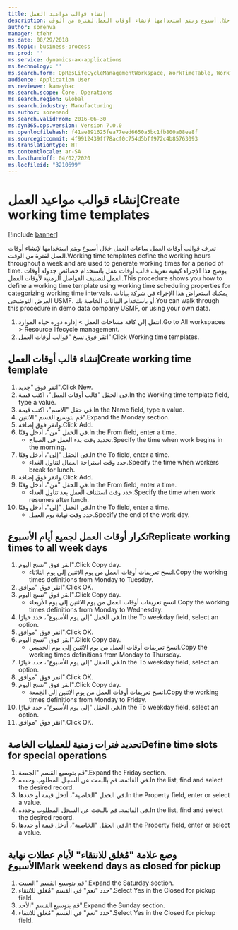 ```yaml
---
title: إنشاء قوالب مواعيد العمل
description: تعرف قوالب أوقات العمل ساعات العمل خلال أسبوع ويتم استخدامها لإنشاء أوقات العمل لفترة من الوقت.
author: sorenva
manager: tfehr
ms.date: 08/29/2018
ms.topic: business-process
ms.prod: ''
ms.service: dynamics-ax-applications
ms.technology: ''
ms.search.form: OpResLifeCycleManagementWorkspace, WorkTimeTable, WorkTimeCopyDayDialog
audience: Application User
ms.reviewer: kamaybac
ms.search.scope: Core, Operations
ms.search.region: Global
ms.search.industry: Manufacturing
ms.author: sorenand
ms.search.validFrom: 2016-06-30
ms.dyn365.ops.version: Version 7.0.0
ms.openlocfilehash: f41ae891625fea77eed6650a5bc1fb800a08ee8f
ms.sourcegitcommit: 4f9912439ff78acf0c754d5bff972c4b85763093
ms.translationtype: HT
ms.contentlocale: ar-SA
ms.lasthandoff: 04/02/2020
ms.locfileid: "3210699"
---
```

# <a name="create-working-time-templates"></a><span data-ttu-id="2f09f-103">إنشاء قوالب مواعيد العمل</span><span class="sxs-lookup"><span data-stu-id="2f09f-103">Create working time templates</span></span>

[!include [banner](../../includes/banner.md)]

<span data-ttu-id="2f09f-104">تعرف قوالب أوقات العمل ساعات العمل خلال أسبوع ويتم استخدامها لإنشاء أوقات العمل لفترة من الوقت.</span><span class="sxs-lookup"><span data-stu-id="2f09f-104">Working time templates define the working hours throughout a week and are used to generate working times for a period of time.</span></span> <span data-ttu-id="2f09f-105">يوضح هذا الإجراء كيفية تعريف قالب أوقات عمل باستخدام خصائص جدولة أوقات العمل لتصنيف الفواصل الزمنية لأوقات العمل.</span><span class="sxs-lookup"><span data-stu-id="2f09f-105">This procedure shows you how to define a working time template using working time scheduling properties for categorizing working time intervals.</span></span> <span data-ttu-id="2f09f-106">يمكنك استعراض هذا الإجراء في شركة بيانات العرض التوضيحي USMF، أو باستخدام البيانات الخاصة بك.</span><span class="sxs-lookup"><span data-stu-id="2f09f-106">You can walk through this procedure in demo data company USMF, or using your own data.</span></span>

1. <span data-ttu-id="2f09f-107">انتقل إلى كافة مساحات العمل > إدارة دورة حياة الموارد.</span><span class="sxs-lookup"><span data-stu-id="2f09f-107">Go to All workspaces > Resource lifecycle management.</span></span>
2. <span data-ttu-id="2f09f-108">انقر فوق نسخ "قوالب أوقات العمل".</span><span class="sxs-lookup"><span data-stu-id="2f09f-108">Click Working time templates.</span></span>

## <a name="create-working-time-template"></a><span data-ttu-id="2f09f-109">إنشاء قالب أوقات العمل</span><span class="sxs-lookup"><span data-stu-id="2f09f-109">Create working time template</span></span>
1. <span data-ttu-id="2f09f-110">انقر فوق "جديد".</span><span class="sxs-lookup"><span data-stu-id="2f09f-110">Click New.</span></span>
2. <span data-ttu-id="2f09f-111">في الحقل "قالب أوقات العمل"، اكتب قيمة.</span><span class="sxs-lookup"><span data-stu-id="2f09f-111">In the Working time template field, type a value.</span></span>
3. <span data-ttu-id="2f09f-112">في حقل "الاسم"، اكتب قيمة.</span><span class="sxs-lookup"><span data-stu-id="2f09f-112">In the Name field, type a value.</span></span>
4. <span data-ttu-id="2f09f-113">قم بتوسيع القسم "الاثنين".</span><span class="sxs-lookup"><span data-stu-id="2f09f-113">Expand the Monday section.</span></span>
5. <span data-ttu-id="2f09f-114">وانقر فوق إضافة.</span><span class="sxs-lookup"><span data-stu-id="2f09f-114">Click Add.</span></span>
6. <span data-ttu-id="2f09f-115">في الحقل "من"، أدخل وقتًا.</span><span class="sxs-lookup"><span data-stu-id="2f09f-115">In the From field, enter a time.</span></span>
    * <span data-ttu-id="2f09f-116">تحديد وقت بدء العمل في الصباح.</span><span class="sxs-lookup"><span data-stu-id="2f09f-116">Specify the time when work begins in the morning.</span></span>  
7. <span data-ttu-id="2f09f-117">في الحقل "إلى"، أدخل وقتًا.</span><span class="sxs-lookup"><span data-stu-id="2f09f-117">In the To field, enter a time.</span></span>
    * <span data-ttu-id="2f09f-118">حدد وقت استراحة العمال لتناول الغداء.</span><span class="sxs-lookup"><span data-stu-id="2f09f-118">Specify the time when workers break for lunch.</span></span>  
8. <span data-ttu-id="2f09f-119">وانقر فوق إضافة.</span><span class="sxs-lookup"><span data-stu-id="2f09f-119">Click Add.</span></span>
9. <span data-ttu-id="2f09f-120">في الحقل "من"، أدخل وقتًا.</span><span class="sxs-lookup"><span data-stu-id="2f09f-120">In the From field, enter a time.</span></span>
    * <span data-ttu-id="2f09f-121">حدد وقت استئناف العمل بعد تناول الغداء.</span><span class="sxs-lookup"><span data-stu-id="2f09f-121">Specify the time when work resumes after lunch.</span></span>  
10. <span data-ttu-id="2f09f-122">في الحقل "إلى"، أدخل وقتًا.</span><span class="sxs-lookup"><span data-stu-id="2f09f-122">In the To field, enter a time.</span></span>
    * <span data-ttu-id="2f09f-123">حدد وقت نهاية يوم العمل.</span><span class="sxs-lookup"><span data-stu-id="2f09f-123">Specify the end of the work day.</span></span>  

## <a name="replicate-working-times-to-all-week-days"></a><span data-ttu-id="2f09f-124">تكرار أوقات العمل لجميع أيام الأسبوع</span><span class="sxs-lookup"><span data-stu-id="2f09f-124">Replicate working times to all week days</span></span>
1. <span data-ttu-id="2f09f-125">انقر فوق "نسخ اليوم".</span><span class="sxs-lookup"><span data-stu-id="2f09f-125">Click Copy day.</span></span>
    * <span data-ttu-id="2f09f-126">انسخ تعريفات أوقات العمل من يوم الاثنين إلى يوم الثلاثاء.</span><span class="sxs-lookup"><span data-stu-id="2f09f-126">Copy the working times definitions from Monday to Tuesday.</span></span>  
2. <span data-ttu-id="2f09f-127">انقر فوق "موافق".</span><span class="sxs-lookup"><span data-stu-id="2f09f-127">Click OK.</span></span>
3. <span data-ttu-id="2f09f-128">انقر فوق "نسخ اليوم".</span><span class="sxs-lookup"><span data-stu-id="2f09f-128">Click Copy day.</span></span>
    * <span data-ttu-id="2f09f-129">انسخ تعريفات أوقات العمل من يوم الاثنين إلى يوم الأربعاء.</span><span class="sxs-lookup"><span data-stu-id="2f09f-129">Copy the working times definitions from Monday to Wednesday.</span></span>  
4. <span data-ttu-id="2f09f-130">في الحقل "إلى يوم الأسبوع"، حدد خيارًا.</span><span class="sxs-lookup"><span data-stu-id="2f09f-130">In the To weekday field, select an option.</span></span>
5. <span data-ttu-id="2f09f-131">انقر فوق "موافق".</span><span class="sxs-lookup"><span data-stu-id="2f09f-131">Click OK.</span></span>
6. <span data-ttu-id="2f09f-132">انقر فوق "نسخ اليوم".</span><span class="sxs-lookup"><span data-stu-id="2f09f-132">Click Copy day.</span></span>
    * <span data-ttu-id="2f09f-133">انسخ تعريفات أوقات العمل من يوم الاثنين إلى يوم الخميس.</span><span class="sxs-lookup"><span data-stu-id="2f09f-133">Copy the working times definitions from Monday to Thursday.</span></span>  
7. <span data-ttu-id="2f09f-134">في الحقل "إلى يوم الأسبوع"، حدد خيارًا.</span><span class="sxs-lookup"><span data-stu-id="2f09f-134">In the To weekday field, select an option.</span></span>
8. <span data-ttu-id="2f09f-135">انقر فوق "موافق".</span><span class="sxs-lookup"><span data-stu-id="2f09f-135">Click OK.</span></span>
9. <span data-ttu-id="2f09f-136">انقر فوق "نسخ اليوم".</span><span class="sxs-lookup"><span data-stu-id="2f09f-136">Click Copy day.</span></span>
    * <span data-ttu-id="2f09f-137">انسخ تعريفات أوقات العمل من يوم الاثنين إلى الجمعة.</span><span class="sxs-lookup"><span data-stu-id="2f09f-137">Copy the working times definitions from Monday to Friday.</span></span>  
10. <span data-ttu-id="2f09f-138">في الحقل "إلى يوم الأسبوع"، حدد خيارًا.</span><span class="sxs-lookup"><span data-stu-id="2f09f-138">In the To weekday field, select an option.</span></span>
11. <span data-ttu-id="2f09f-139">انقر فوق "موافق".</span><span class="sxs-lookup"><span data-stu-id="2f09f-139">Click OK.</span></span>

## <a name="define-time-slots-for-special-operations"></a><span data-ttu-id="2f09f-140">تحديد فترات زمنية للعمليات الخاصة</span><span class="sxs-lookup"><span data-stu-id="2f09f-140">Define time slots for special operations</span></span>
1. <span data-ttu-id="2f09f-141">قم بتوسيع القسم "الجمعة".</span><span class="sxs-lookup"><span data-stu-id="2f09f-141">Expand the Friday section.</span></span>
2. <span data-ttu-id="2f09f-142">في القائمة، قم بالبحث عن السجل المطلوب وحدده.</span><span class="sxs-lookup"><span data-stu-id="2f09f-142">In the list, find and select the desired record.</span></span>
3. <span data-ttu-id="2f09f-143">في الحقل "الخاصية"، أدخل قيمة أو حددها.</span><span class="sxs-lookup"><span data-stu-id="2f09f-143">In the Property field, enter or select a value.</span></span>
4. <span data-ttu-id="2f09f-144">في القائمة، قم بالبحث عن السجل المطلوب وحدده.</span><span class="sxs-lookup"><span data-stu-id="2f09f-144">In the list, find and select the desired record.</span></span>
5. <span data-ttu-id="2f09f-145">في الحقل "الخاصية"، أدخل قيمة أو حددها.</span><span class="sxs-lookup"><span data-stu-id="2f09f-145">In the Property field, enter or select a value.</span></span>

## <a name="mark-weekend-days-as-closed-for-pickup"></a><span data-ttu-id="2f09f-146">وضع علامة "مُغلق للانتقاء" لأيام عطلات نهاية الأسبوع</span><span class="sxs-lookup"><span data-stu-id="2f09f-146">Mark weekend days as closed for pickup</span></span>
1. <span data-ttu-id="2f09f-147">قم بتوسيع القسم "السبت".</span><span class="sxs-lookup"><span data-stu-id="2f09f-147">Expand the Saturday section.</span></span>
2. <span data-ttu-id="2f09f-148">حدد "نعم" في القسم "مُغلق للانتقاء".</span><span class="sxs-lookup"><span data-stu-id="2f09f-148">Select Yes in the Closed for pickup field.</span></span>
3. <span data-ttu-id="2f09f-149">قم بتوسيع القسم "الأحد".</span><span class="sxs-lookup"><span data-stu-id="2f09f-149">Expand the Sunday section.</span></span>
4. <span data-ttu-id="2f09f-150">حدد "نعم" في القسم "مُغلق للانتقاء".</span><span class="sxs-lookup"><span data-stu-id="2f09f-150">Select Yes in the Closed for pickup field.</span></span>

